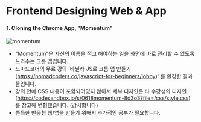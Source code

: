 # Frontend Designing Web & App

#### **1. Cloning the Chrome App, "Momentum"**

![momentum](https://user-images.githubusercontent.com/59073612/126278086-70838817-af40-4606-a3a4-fbd21d434d4b.gif)

- "Momentum"은 자신의 이름을 적고 해야하는 일을 화면에 바로 관리할 수 있도록 도와주는 크롬 앱입니다.
- 노마드코더의 무료 강의 '바닐라 JS로 크롬 앱 만들기(https://nomadcoders.co/javascript-for-beginners/lobby)' 를 완강한 결과물입니다.
- 강의 안에 CSS 내용이 포함되어있지 않아서 세부 디자인은 타 수강생의 디자인(https://codesandbox.io/s/0618momentum-8d3o3?file=/css/style.css) 를 참고해 변형했습니다. (감사합니다)
- 쫀득한 반응형 웹/앱을 만들기 위해서 추가적인 공부가 필요합니다.
